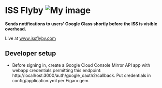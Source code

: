 ISS Flyby ![My image](https://api.travis-ci.org/mkbehbehani/issflyby.png)
========

**Sends notifications to users' Google Glass shortly before the ISS is visible overhead.**

Live at www.issflyby.com

Developer setup
---------------------

- Before signing in, create a Google Cloud Console Mirror API app with webapp credentials permitting this endpoint: http://localhost:3000/auth/google_oauth2/callback. Put credentials in config/application.yml per Figaro gem.
